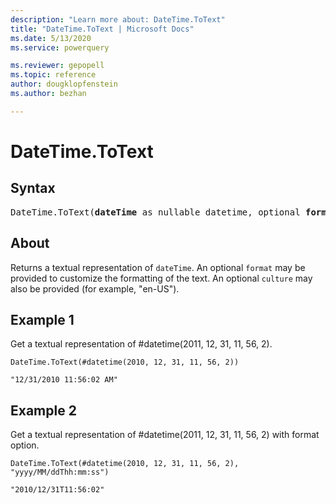 ```yaml
---
description: "Learn more about: DateTime.ToText"
title: "DateTime.ToText | Microsoft Docs"
ms.date: 5/13/2020
ms.service: powerquery

ms.reviewer: gepopell
ms.topic: reference
author: dougklopfenstein
ms.author: bezhan

---
```

# DateTime.ToText

## Syntax

<pre>
DateTime.ToText(<b>dateTime</b> as nullable datetime, optional <b>format</b> as nullable text, optional <b>culture</b> as nullable text) as nullable text
</pre>

## About
Returns a textual representation of `dateTime`. An optional `format` may be provided to customize the formatting of the text. An optional `culture` may also be provided (for example, "en-US").

## Example 1
Get a textual representation of #datetime(2011, 12, 31, 11, 56, 2).


```powerquery-m
DateTime.ToText(#datetime(2010, 12, 31, 11, 56, 2))
```

```powerquery-m
"12/31/2010 11:56:02 AM"
```


## Example 2

Get a textual representation of #datetime(2011, 12, 31, 11, 56, 2) with format option.

```powerquery-m
DateTime.ToText(#datetime(2010, 12, 31, 11, 56, 2), "yyyy/MM/ddThh:mm:ss")
```

```powerquery-m
"2010/12/31T11:56:02"
```


